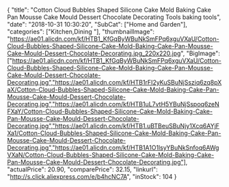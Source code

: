 {
	"title": "Cotton Cloud Bubbles Shaped Silicone Cake Mold Baking Cake Pan Mousse Cake Mould Dessert Chocolate Decorating Tools baking tools",
	"date": "2018-10-31 10:30:20",
	"SubCat": ["Home and Garden"],
	"categories": ["Kitchen,Dining "],
	"thumbnailImage": "https://ae01.alicdn.com/kf/HTB1_KfGqByWBuNkSmFPq6xguVXaU/Cotton-Cloud-Bubbles-Shaped-Silicone-Cake-Mold-Baking-Cake-Pan-Mousse-Cake-Mould-Dessert-Chocolate-Decorating.jpg_220x220.jpg",
	"BigImage": ["https://ae01.alicdn.com/kf/HTB1_KfGqByWBuNkSmFPq6xguVXaU/Cotton-Cloud-Bubbles-Shaped-Silicone-Cake-Mold-Baking-Cake-Pan-Mousse-Cake-Mould-Dessert-Chocolate-Decorating.jpg","https://ae01.alicdn.com/kf/HTB1rFI2yKuSBuNjSsziq6zq8pXaX/Cotton-Cloud-Bubbles-Shaped-Silicone-Cake-Mold-Baking-Cake-Pan-Mousse-Cake-Mould-Dessert-Chocolate-Decorating.jpg","https://ae01.alicdn.com/kf/HTB1uL7vtH5YBuNjSspoq6zeNFXaY/Cotton-Cloud-Bubbles-Shaped-Silicone-Cake-Mold-Baking-Cake-Pan-Mousse-Cake-Mould-Dessert-Chocolate-Decorating.jpg","https://ae01.alicdn.com/kf/HTB1.uBTBeuSBuNjy1Xcq6AYjFXa1/Cotton-Cloud-Bubbles-Shaped-Silicone-Cake-Mold-Baking-Cake-Pan-Mousse-Cake-Mould-Dessert-Chocolate-Decorating.jpg","https://ae01.alicdn.com/kf/HTB1A1O1lsyYBuNkSnfoq6AWgVXaN/Cotton-Cloud-Bubbles-Shaped-Silicone-Cake-Mold-Baking-Cake-Pan-Mousse-Cake-Mould-Dessert-Chocolate-Decorating.jpg"],
	"actualPrice": 20.90,
	"comparePrice": 32.15,
	"linkurl": "http://s.click.aliexpress.com/e/b4hcNC7A",
	"inStock": 104
}

